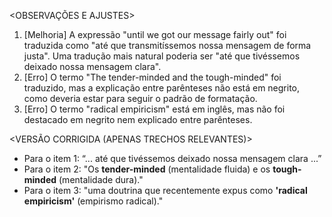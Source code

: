 <OBSERVAÇÕES E AJUSTES>
1. [Melhoria] A expressão "until we got our message fairly out" foi traduzida como "até que transmitíssemos nossa mensagem de forma justa". Uma tradução mais natural poderia ser "até que tivéssemos deixado nossa mensagem clara".
2. [Erro] O termo "The tender-minded and the tough-minded" foi traduzido, mas a explicação entre parênteses não está em negrito, como deveria estar para seguir o padrão de formatação.
3. [Erro] O termo "radical empiricism" está em inglês, mas não foi destacado em negrito nem explicado entre parênteses.

<VERSÃO CORRIGIDA (APENAS TRECHOS RELEVANTES)>
- Para o item 1: “... até que tivéssemos deixado nossa mensagem clara ...”
- Para o item 2: "Os **tender-minded** (mentalidade fluida) e os **tough-minded** (mentalidade dura)."
- Para o item 3: "uma doutrina que recentemente expus como **'radical empiricism'** (empirismo radical)."